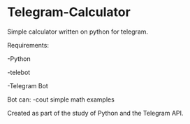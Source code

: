 # Telegram-Calculator
Simple calculator written on python for telegram.


Requirements: 


-Python 


-telebot 


-Telegram Bot 


Bot can: 
-cout simple math examples



Created as part of the study of Python and the Telegram API.
